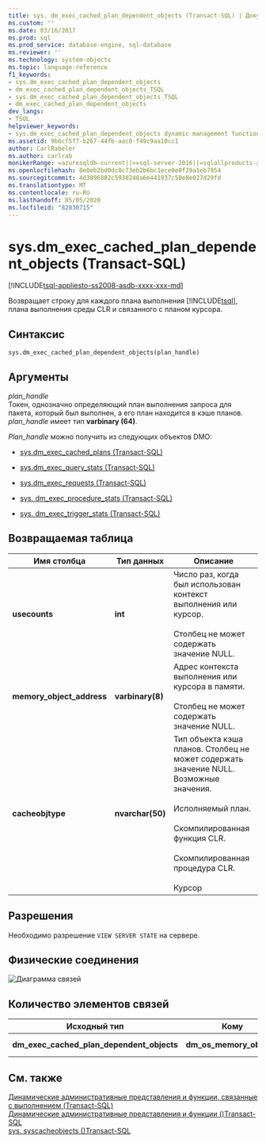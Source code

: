 ```yaml
---
title: sys. dm_exec_cached_plan_dependent_objects (Transact-SQL) | Документация Майкрософт
ms.custom: ''
ms.date: 03/16/2017
ms.prod: sql
ms.prod_service: database-engine, sql-database
ms.reviewer: ''
ms.technology: system-objects
ms.topic: language-reference
f1_keywords:
- sys.dm_exec_cached_plan_dependent_objects
- dm_exec_cached_plan_dependent_objects_TSQL
- sys.dm_exec_cached_plan_dependent_objects_TSQL
- dm_exec_cached_plan_dependent_objects
dev_langs:
- TSQL
helpviewer_keywords:
- sys.dm_exec_cached_plan_dependent_objects dynamic management function
ms.assetid: 9b6cf5f7-b267-44fb-aac8-f49c9aa10cc1
author: CarlRabeler
ms.author: carlrab
monikerRange: =azuresqldb-current||>=sql-server-2016||=sqlallproducts-allversions||>=sql-server-linux-2017||=azuresqldb-mi-current
ms.openlocfilehash: 0e0eb2bd0dc0c73eb2b6bc1ece0e0f29a1eb7954
ms.sourcegitcommit: 4d3896882c5930248a6e441937c50e8e027d29fd
ms.translationtype: MT
ms.contentlocale: ru-RU
ms.lasthandoff: 05/05/2020
ms.locfileid: "82830715"
---
```

# <a name="sysdm_exec_cached_plan_dependent_objects-transact-sql"></a>sys.dm_exec_cached_plan_dependent_objects (Transact-SQL)
[!INCLUDE[tsql-appliesto-ss2008-asdb-xxxx-xxx-md](../../includes/tsql-appliesto-ss2008-asdb-xxxx-xxx-md.md)]

  Возвращает строку для каждого плана выполнения [!INCLUDE[tsql](../../includes/tsql-md.md)], плана выполнения среды CLR и связанного с планом курсора.  
  
## <a name="syntax"></a>Синтаксис  
  
```  
sys.dm_exec_cached_plan_dependent_objects(plan_handle)  
```  
  
## <a name="arguments"></a>Аргументы  
*plan_handle*  
Токен, однозначно определяющий план выполнения запроса для пакета, который был выполнен, а его план находится в кэше планов. *plan_handle* имеет тип **varbinary (64)**.   

*Plan_handle* можно получить из следующих объектов DMO:  
  
-   [sys.dm_exec_cached_plans (Transact-SQL)](../../relational-databases/system-dynamic-management-views/sys-dm-exec-cached-plans-transact-sql.md)  
  
-   [sys.dm_exec_query_stats (Transact-SQL)](../../relational-databases/system-dynamic-management-views/sys-dm-exec-query-stats-transact-sql.md)  
  
-   [sys.dm_exec_requests (Transact-SQL)](../../relational-databases/system-dynamic-management-views/sys-dm-exec-requests-transact-sql.md)  

-   [sys. dm_exec_procedure_stats &#40;Transact-SQL&#41;](../../relational-databases/system-dynamic-management-views/sys-dm-exec-procedure-stats-transact-sql.md)  

-   [sys. dm_exec_trigger_stats &#40;Transact-SQL&#41;](../../relational-databases/system-dynamic-management-views/sys-dm-exec-trigger-stats-transact-sql.md)  
  
## <a name="table-returned"></a>Возвращаемая таблица  
  
|Имя столбца|Тип данных|Описание|  
|-----------------|---------------|-----------------|  
|**usecounts**|**int**|Число раз, когда был использован контекст выполнения или курсор.<br /><br /> Столбец не может содержать значение NULL.|  
|**memory_object_address**|**varbinary(8)**|Адрес контекста выполнения или курсора в памяти.<br /><br /> Столбец не может содержать значение NULL.|  
|**cacheobjtype**|**nvarchar(50)**|Тип объекта кэша планов. Столбец не может содержать значение NULL. Возможные значения.<br /><br /> Исполняемый план.<br /><br /> Скомпилированная функция CLR.<br /><br /> Скомпилированная процедура CLR.<br /><br /> Курсор|  
  
## <a name="permissions"></a>Разрешения  
 Необходимо разрешение `VIEW SERVER STATE` на сервере.  
  
## <a name="physical-joins"></a>Физические соединения  
 ![Диаграмма связей](../../relational-databases/system-dynamic-management-views/media/dm-dependent-objects.gif "Диаграмма связей")  
  
## <a name="relationship-cardinalities"></a>Количество элементов связей  
  
|Исходный тип|Кому|Включено|Связь|  
|----------|--------|--------|------------------|  
|**dm_exec_cached_plan_dependent_objects**|**dm_os_memory_objects**|**memory_object_address**|Один к одному|  
  
## <a name="see-also"></a>См. также  
 [Динамические административные представления и функции, связанные с выполнением &#40;Transact-SQL&#41;](../../relational-databases/system-dynamic-management-views/execution-related-dynamic-management-views-and-functions-transact-sql.md)   
 [Динамические административные представления и функции &#40;&#41;Transact-SQL](~/relational-databases/system-dynamic-management-views/system-dynamic-management-views.md)   
 [sys. syscacheobjects &#40;&#41;Transact-SQL](../../relational-databases/system-compatibility-views/sys-syscacheobjects-transact-sql.md)  
  
  
